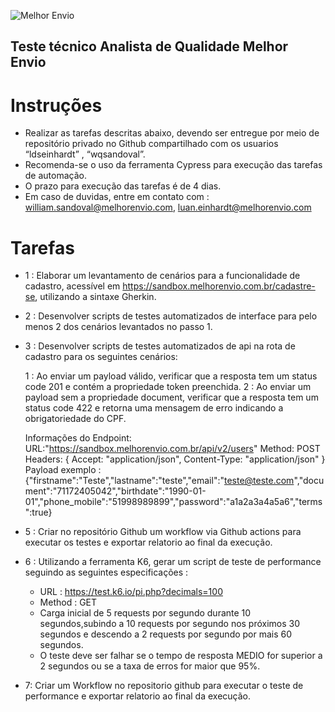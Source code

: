 ![Melhor Envio](https://public.melhorenvio.com.br/images/logo-azul.png)

## Teste técnico Analista de Qualidade Melhor Envio

# Instruções
- Realizar as tarefas descritas abaixo, devendo ser entregue por meio de repositório privado no Github compartilhado com os usuarios “ldseinhardt” , “wqsandoval”.
- Recomenda-se o uso da ferramenta Cypress para execução das tarefas de automação.
- O prazo para execução das tarefas é de 4 dias.
- Em caso de duvidas, entre em contato com : william.sandoval@melhorenvio.com, luan.einhardt@melhorenvio.com

# Tarefas
- 1 : Elaborar um levantamento de cenários para a funcionalidade de cadastro, acessível em https://sandbox.melhorenvio.com.br/cadastre-se, utilizando a sintaxe Gherkin.

- 2 : Desenvolver scripts de testes automatizados de interface para pelo menos 2 dos cenários levantados no passo 1.

- 3 : Desenvolver scripts de testes automatizados de api na rota de cadastro para os seguintes cenários:
	
	1 : Ao enviar um payload válido, verificar que a resposta tem um status code 201 e contém a propriedade token preenchida.
	2 : Ao enviar um payload sem a propriedade document, verificar que a resposta tem um status code 422 e retorna uma mensagem de erro indicando a obrigatoriedade do CPF.

 
	Informações do Endpoint:
		URL:"https://sandbox.melhorenvio.com.br/api/v2/users"
		Method: POST
		Headers: {
			Accept: "application/json",
			Content-Type: "application/json"
		}
		Payload exemplo :{"firstname":"Teste","lastname":"teste","email":"teste@teste.com","document":"71172405042","birthdate":"1990-01-01","phone_mobile":"51998989899","password":"a1a2a3a4a5a6","terms":true}
	 
- 5 : Criar no repositório Github um workflow via Github actions para executar os testes e exportar relatorio ao final da execução.
- 6 : Utilizando a ferramenta K6, gerar um script de teste de performance seguindo as seguintes especificações :
	- URL : https://test.k6.io/pi.php?decimals=100
	- Method : GET
	- Carga inicial de 5 requests por segundo durante 10 segundos,subindo a 10 requests por segundo nos próximos 30 segundos e descendo a 2 requests por segundo por mais 60 segundos.
	- O teste deve ser falhar se o tempo de resposta MEDIO for superior a 2 segundos ou se a taxa de erros for maior que 95%.
 
- 7: Criar um Workflow no repositorio github para executar o teste de performance e exportar relatorio ao final da execução.
	
